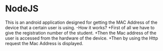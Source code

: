 # NodeJS
This is an android application designed for getting the MAC Address of the device that a certain user is using.
-How it works?
+First of all we have to give the registration number of the student. 
+Then the Mac address of the user is accessed from the hardware of the device.
+Then by using the Http request the Mac Address is displayed.
